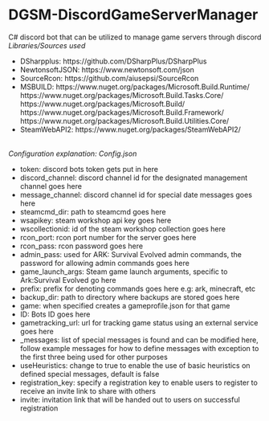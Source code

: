 # DGSM-DiscordGameServerManager
C# discord bot that can be utilized to manage game servers through discord<br />
<em>Libraries/Sources used</em>
<ul>
  <li>
    DSharpplus: https://github.com/DSharpPlus/DSharpPlus
  </li>
  <li>
    NewtonsoftJSON: https://www.newtonsoft.com/json
  </li>
  <li>
    SourceRcon: https://github.com/aiusepsi/SourceRcon
  </li>
  <li>
	MSBUILD: https://www.nuget.org/packages/Microsoft.Build.Runtime/ <br /> https://www.nuget.org/packages/Microsoft.Build.Tasks.Core/ <br /> https://www.nuget.org/packages/Microsoft.Build/ <br /> https://www.nuget.org/packages/Microsoft.Build.Framework/ <br /> https://www.nuget.org/packages/Microsoft.Build.Utilities.Core/
  </li>
  <li>
	SteamWebAPI2: https://www.nuget.org/packages/SteamWebAPI2/
  </li>
  </ul><br />
<em>Configuration explanation: Config.json</em>
<ul>
<li>
	token: discord bots token gets put in here
</li>
<li>
	discord_channel: discord channel id for the designated management channel goes here
</li>
<li>
	message_channel: discord channel id for special date messages goes here
</li>
<li>
	steamcmd_dir: path to steamcmd goes here
</li>
<li>
	wsapikey: steam workshop api key goes here
</li>
<li>
	wscollectionid: id of the steam workshop collection goes here
</li>
<li>
	rcon_port: rcon port number for the server goes here
</li>
<li>
	rcon_pass: rcon password goes here
</li>
<li>
	admin_pass: used for ARK: Survival Evolved admin commands, the password for allowing admin commands goes here
</li>
<li>
	game_launch_args: Steam game launch arguments, specific to Ark:Survival Evolved go here
</li>
<li>
	prefix: prefix for denoting commands goes here e.g: ark, minecraft, etc
</li>
<li>
	backup_dir: path to directory where backups are stored goes here
</li>
<li>
	game: when specified creates a gameprofile.json for that game
</li>
<li>
	ID: Bots ID goes here
</li>
<li>
	gametracking_url: url for tracking game status using an external service goes here
</li>
<li>
	_messages: list of special messages is found and can be modified here, follow example messages for how to define messages with exception to the first three being used for other purposes
</li>
<li>
	useHeuristics: change to true to enable the use of basic heuristics on defined special messages, default is false
</li>
<li>
	registration_key: specify a registration key to enable users to register to receive an invite link to share with others
</li>
<li>
	invite: invitation link that will be handed out to users on successful registration
</li>
</ul>
